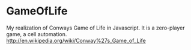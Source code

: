 GameOfLife
==========

My realization of Conways Game of Life in Javascript. It is a zero-player game, a cell automation. http://en.wikipedia.org/wiki/Conway%27s_Game_of_Life

